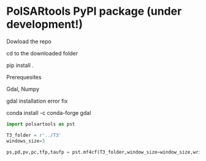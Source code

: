 # PolSARtools PyPI package (under development!)
 
 Dowload the repo
 
 cd to the downloaded folder
 
 pip install .
 
 Prerequesites 
 
 Gdal, Numpy
 
 gdal installation error fix
 
 conda install -c conda-forge gdal
 
```python
import polsartools as pst

T3_folder = r'../T3'
windows_size=3

ps,pd,pv,pc,tfp,taufp = pst.mf4cf(T3_folder,window_size=window_size,write_flag=1)

```
